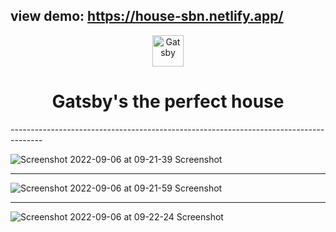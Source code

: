 view demo: https://house-sbn.netlify.app/
--------------------------------------------------------------------------------------
<p align="center">
  <a href="https://www.gatsbyjs.com">
    <img alt="Gatsby" src="https://www.gatsbyjs.com/Gatsby-Monogram.svg" width="50" />
  </a>
</p>
<h1 align="center">
  Gatsby's the perfect house
</h1>
--------------------------------------------------------------------------------------

![Screenshot 2022-09-06 at 09-21-39 Screenshot](https://user-images.githubusercontent.com/107477446/188646447-b90146d5-5515-4bad-94df-b7a9a213cada.png)

--------------------------------------------------------------------------------------

![Screenshot 2022-09-06 at 09-21-59 Screenshot](https://user-images.githubusercontent.com/107477446/188646474-ba0d9da3-692f-465f-bd52-c7c25712f896.png)

--------------------------------------------------------------------------------------

![Screenshot 2022-09-06 at 09-22-24 Screenshot](https://user-images.githubusercontent.com/107477446/188646541-1321cc85-3ab0-4c69-b66d-d3a4162d38f1.png)
